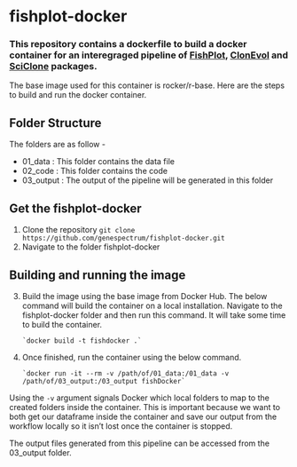 # fishplot-docker
### This repository contains a dockerfile to build a docker container for an interegraged pipeline of [FishPlot](https://github.com/chrisamiller/fishplot), [ClonEvol](https://github.com/hdng/clonevol) and [SciClone](https://github.com/genome/sciclone) packages. 

The base image used for this container is rocker/r-base. Here are the steps to build and run the docker container.

## Folder Structure

The folders are as follow -
- 01_data : This folder contains the data file
- 02_code : This folder contains the code
- 03_output : The output of the pipeline will be generated in this folder

## Get the fishplot-docker

1) Clone the repository `git clone https://github.com/genespectrum/fishplot-docker.git`
2) Navigate to the folder fishplot-docker

## Building and running the image

3) Build the image using the base image from Docker Hub. The below command will build the container on a local installation.  Navigate to the fishplot-docker folder and then run this command. It will take some time to build the container. 

       `docker build -t fishdocker .`

4) Once finished, run the container using the below command. 

       `docker run -it --rm -v /path/of/01_data:/01_data -v /path/of/03_output:/03_output fishDocker`

Using the `-v` argument signals Docker which local folders to map to the created folders inside the container. This is important because we want to both get our dataframe inside the container and save our output from the workflow locally so it isn’t lost once the container is stopped.

The output files generated from this pipeline can be accessed from the 03_output folder. 
